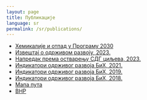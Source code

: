 ```yaml
---
layout: page
title: Публикације
language: sr
permalink: /sr/publications/
---
```


<div>
    <ul class="publications">
        <li><a href="http://bhas.gov.ba/data/Publikacije/Metodologije/ENV_00_2020_MD_0_SR.pdf" target="_blank">Хемикалије и отпад у Програму 2030</a> </li>
        <li><a href="http://s3.amazonaws.com/sustainabledevelopment.report/2023/sustainable-development-report-2023.pdf" target="_blank">Извештај о одрживом развоју, 2023.</a> </li>
        <li><a href="http://www.bhas.gov.ba/data/Publikacije/Saopstenja/2023/SDG_01_2023_Y1_1_SR.pdf" target="_blank">Напредак према остварењу СДГ циљева, 2023.</a></li>
        <li><a href="http://www.bhas.gov.ba/data/Publikacije/Bilteni/2022/SDG_00_2021_TB_1_SR.pdf" target="_blank">Индикатори одрживог развоја БиХ, 2021.</a></li>
        <li><a href="http://www.bhas.gov.ba/data/Publikacije/Bilteni/2021/SDG_00_2019_TB_0_SR.pdf" target="_blank">Индикатори одрживог развоја БиХ, 2019.</a></li>
        <li><a href="http://bhas.gov.ba/data/Publikacije/Bilteni/2019/SDG_00_2018_TB_0_BS.pdf" target="_blank">Индикатори одрживог развоја БиХ, 2018.</a> </li>
        <li><a href="http://bhas.gov.ba/data/Publikacije/Metodologije/SDG_00_2020_MD_0_BS.pdf" target="_blank">Мапа пута</a> </li>
        <li><a href="http://bhas.gov.ba/data/Publikacije/Metodologije/SDG_00_2019_MD_0_BS.pdf" target="_blank">ВНР</a> </li>
    </ul>
</div>

